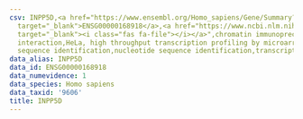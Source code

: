 ```yaml
---
csv: INPP5D,<a href="https://www.ensembl.org/Homo_sapiens/Gene/Summary?db=core;g=ENSG00000168918"
  target="_blank">ENSG00000168918</a>,<a href="https://www.ncbi.nlm.nih.gov/pubmed/17216044"
  target="_blank"><i class="fas fa-file"></i></a>",chromatin immunoprecipitation assay,direct
  interaction,HeLa, high throughput transcription profiling by microarray,nucleotide
  sequence identification,nucleotide sequence identification,transcriptional regulation,
data_alias: INPP5D
data_id: ENSG00000168918
data_numevidence: 1
data_species: Homo sapiens
data_taxid: '9606'
title: INPP5D
---
```

